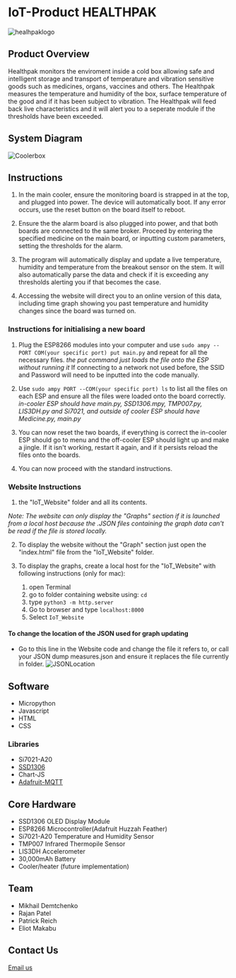 # IoT-Product HEALTHPAK

![healhpaklogo](https://github.com/RajanPatel97/IoT-Product/blob/master/HealthPakLogoCut.png)

## Product Overview
Healthpak monitors the enviroment inside a cold box allowing safe and intelligent storage and transport of temperature and vibration sensitive goods such as medicines, organs, vaccines and others. The Healthpak measures the temperature and humidity of the box, surface temperature of the good and if it has been subject to vibration. The Healthpak will feed back live characteristics and it will alert you to a seperate module if the thresholds have been exceeded. 

## System Diagram
![Coolerbox](https://github.com/RajanPatel97/IoT-Product/blob/master/HealthPak.jpg)

## Instructions
1. In the main cooler, ensure the monitoring board is strapped in at the top, and plugged into power. The device will automatically boot. If any error occurs, use the reset button on the board itself to reboot.

2. Ensure the the alarm board is also plugged into power, and that both boards are connected to the same broker. Proceed by entering the specified medicine on the main board, or inputting custom parameters, setting the thresholds for the alarm.

3. The program will automatically display and update a live temperature, humidity and temperature from the breakout sensor on the stem. It will also automatically parse the data and check if it is exceeding any thresholds alerting you if that becomes the case.

4. Accessing the website will direct you to an online version of this data, including time graph showing you past temperature and humidity changes since the board was turned on.

### Instructions for initialising a new board

1. Plug the ESP8266 modules into your computer and use `sudo ampy --PORT COM(your specific port) put main.py` and repeat for all the necessary files. *the put command just loads the file onto the ESP without running it*  If connecting to a network not used before, the SSID and Password will need to be inputted into the code manually.

2. Use `sudo ampy PORT --COM(your specific port) ls` to list all the files on each ESP and ensure all the files were loaded onto the board correctly. *in-cooler ESP should have main.py, SSD1306.mpy, TMP007.py, LIS3DH.py and Si7021, and outside of cooler ESP should have Medicine.py, main.py*

3. You can now reset the two boards, if everything is correct the in-cooler ESP should go to menu and the off-cooler ESP should light up and make a jingle. If it isn't working, restart it again, and if it persists reload the files onto the boards.

4. You can now proceed with the standard instructions.

### Website Instructions

1. the "IoT_Website" folder and all its contents.

*Note: The website can only display the "Graphs" section if it is launched from a local host because the .JSON files containing the graph data can't be read if the file is stored locally.*

2. To display the website without the "Graph" section just open the "index.html" file from the "IoT_Website" folder.

3. To display the graphs, create a local host for the "IoT_Website" with following instructions (only for mac):
    1. open Terminal
    2. go to folder containing website using: `cd`
    3. type `python3 -m http.server`
    4. Go to browser and type `localhost:8000`
    5. Select `IoT_Website`
    
#### To change the location of the JSON used for graph updating
- Go to this line in the Website code and change the file it refers to, or call your JSON dump measures.json and ensure it replaces the file currently in folder.
![JSONLocation](https://github.com/RajanPatel97/IoT-Product/blob/master/Supplementary%20Documentation/Screen%20Shot%202018-02-15%20at%2011.29.15.png)


## Software
* Micropython
* Javascript
* HTML
* CSS
### Libraries
* Si7021-A20 
* [SSD1306](https://raw.githubusercontent.com/adafruit/micropython-adafruit-ssd1306/master/ssd1306.py)
* Chart-JS
* [Adafruit-MQTT](https://github.com/adafruit/Adafruit_MQTT_Library)
## Core Hardware
* SSD1306 OLED Display Module
* ESP8266 Microcontroller(Adafruit Huzzah Feather)
* Si7021-A20 Temperature and Humidity Sensor 
* TMP007 Infrared Thermopile Sensor
* LIS3DH Accelerometer
* 30,000mAh Battery
* Cooler/heater (future implementation)
## Team
* Mikhail Demtchenko
* Rajan Patel
* Patrick Reich
* Eliot Makabu
## Contact Us
[Email us](md5315@ic.ac.uk)
